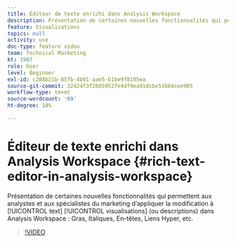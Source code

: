 ```yaml
---
title: Éditeur de texte enrichi dans Analysis Workspace
description: Présentation de certaines nouvelles fonctionnalités qui permettent aux analystes et aux spécialistes du marketing d’appliquer la modification à des visualisations (ou descriptions) de texte dans Analysis Workspace - Gras, Italiques, En-têtes, Liens Hyper, etc.
feature: Visualisations
topics: null
activity: use
doc-type: feature video
team: Technical Marketing
kt: 1907
role: User
level: Beginner
exl-id: c208b21b-857b-4b01-aae5-b1be9f8105ea
source-git-commit: 32424f3f2b05952fe4df9ea91dcbe51684cee905
workflow-type: tm+mt
source-wordcount: '69'
ht-degree: 18%

---
```


# Éditeur de texte enrichi dans Analysis Workspace {#rich-text-editor-in-analysis-workspace}

Présentation de certaines nouvelles fonctionnalités qui permettent aux analystes et aux spécialistes du marketing d’appliquer la modification à [!UICONTROL text] [!UICONTROL visualisations] (ou descriptions) dans Analysis Workspace : Gras, Italiques, En-têtes, Liens Hyper, etc.

>[!VIDEO](https://video.tv.adobe.com/v/23726/?quality=12)
